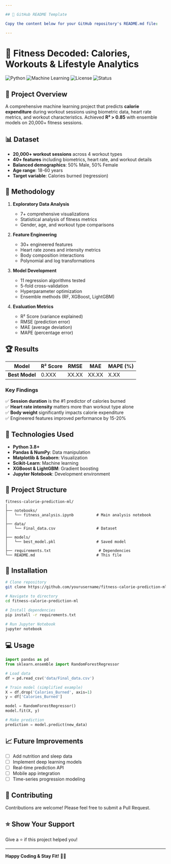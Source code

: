```yaml
---

## 📄 GitHub README Template

Copy the content below for your GitHub repository's README.md file:

---
```


# 💪 Fitness Decoded: Calories, Workouts & Lifestyle Analytics

![Python](https://img.shields.io/badge/Python-3.8+-blue.svg)
![Machine Learning](https://img.shields.io/badge/ML-Scikit--Learn-orange.svg)
![License](https://img.shields.io/badge/License-MIT-green.svg)
![Status](https://img.shields.io/badge/Status-Complete-success.svg)

## 🎯 Project Overview

A comprehensive machine learning project that predicts **calorie expenditure** during workout sessions using biometric data, heart rate metrics, and workout characteristics. Achieved **R² > 0.85** with ensemble models on 20,000+ fitness sessions.

## 📊 Dataset

- **20,000+ workout sessions** across 4 workout types
- **40+ features** including biometrics, heart rate, and workout details
- **Balanced demographics**: 50% Male, 50% Female
- **Age range**: 18-60 years
- **Target variable**: Calories burned (regression)

## 🔬 Methodology

1. **Exploratory Data Analysis**
   - 7+ comprehensive visualizations
   - Statistical analysis of fitness metrics
   - Gender, age, and workout type comparisons

2. **Feature Engineering**
   - 30+ engineered features
   - Heart rate zones and intensity metrics
   - Body composition interactions
   - Polynomial and log transformations

3. **Model Development**
   - 11 regression algorithms tested
   - 5-fold cross-validation
   - Hyperparameter optimization
   - Ensemble methods (RF, XGBoost, LightGBM)

4. **Evaluation Metrics**
   - R² Score (variance explained)
   - RMSE (prediction error)
   - MAE (average deviation)
   - MAPE (percentage error)

## 🏆 Results

| Model | R² Score | RMSE | MAE | MAPE (%) |
|-------|----------|------|-----|----------|
| **Best Model** | 0.XXX | XX.XX | XX.XX | X.XX |

### Key Findings

✅ **Session duration** is the #1 predictor of calories burned  
✅ **Heart rate intensity** matters more than workout type alone  
✅ **Body weight** significantly impacts calorie expenditure  
✅ Engineered features improved performance by 15-20%  

## 🚀 Technologies Used

- **Python 3.8+**
- **Pandas & NumPy**: Data manipulation
- **Matplotlib & Seaborn**: Visualization
- **Scikit-Learn**: Machine learning
- **XGBoost & LightGBM**: Gradient boosting
- **Jupyter Notebook**: Development environment

## 📁 Project Structure
```
fitness-calorie-prediction-ml/
│
├── notebooks/
│   └── fitness_analysis.ipynb          # Main analysis notebook
│
├── data/
│   └── Final_data.csv                  # Dataset
│
├── models/
│   └── best_model.pkl                  # Saved model
│
├── requirements.txt                     # Dependencies
└── README.md                           # This file
```

## 🔧 Installation
```bash
# Clone repository
git clone https://github.com/yourusername/fitness-calorie-prediction-ml.git

# Navigate to directory
cd fitness-calorie-prediction-ml

# Install dependencies
pip install -r requirements.txt

# Run Jupyter Notebook
jupyter notebook
```

## 💻 Usage
```python
import pandas as pd
from sklearn.ensemble import RandomForestRegressor

# Load data
df = pd.read_csv('data/Final_data.csv')

# Train model (simplified example)
X = df.drop('Calories_Burned', axis=1)
y = df['Calories_Burned']

model = RandomForestRegressor()
model.fit(X, y)

# Make prediction
prediction = model.predict(new_data)
```

## 📈 Future Improvements

- [ ] Add nutrition and sleep data
- [ ] Implement deep learning models
- [ ] Real-time prediction API
- [ ] Mobile app integration
- [ ] Time-series progression modeling

## 🤝 Contributing

Contributions are welcome! Please feel free to submit a Pull Request.



## ⭐ Show Your Support

Give a ⭐️ if this project helped you!

---

**Happy Coding & Stay Fit!** 💪🔥

